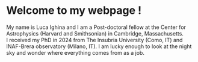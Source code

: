 # Welcome to my webpage !

My name is Luca Ighina and I am a Post-doctoral fellow at the Center for Astrophysics (Harvard and Smithsonian) in Cambridge, Massachusetts.\
I received my PhD in 2024 from The Insubria University (Como, IT) and INAF-Brera observatory (Milano, IT).
I am lucky enough to look at the night sky and wonder where everything comes from as a job.
<!-- how the study the most distant supermassive black hole in our Universe using the largest and most sensitive telescopes on the ground and in space.>> 

(Page under development, we are working for you. Stay tuned !)

## More about me and my research:
**[Curriculum Vitae](./curriculum-vitae.html)** | 
**[Research Interests](./research_inter.html)** | 
**[Publications](./publications.html)**\
**[Observing Experience](./observing.html)** |
**[In the news](./news.html)** |
**[Contact me](./contacts.html)**
<!-- **[Beyond Astronomy](./contacts.html)** | -->
